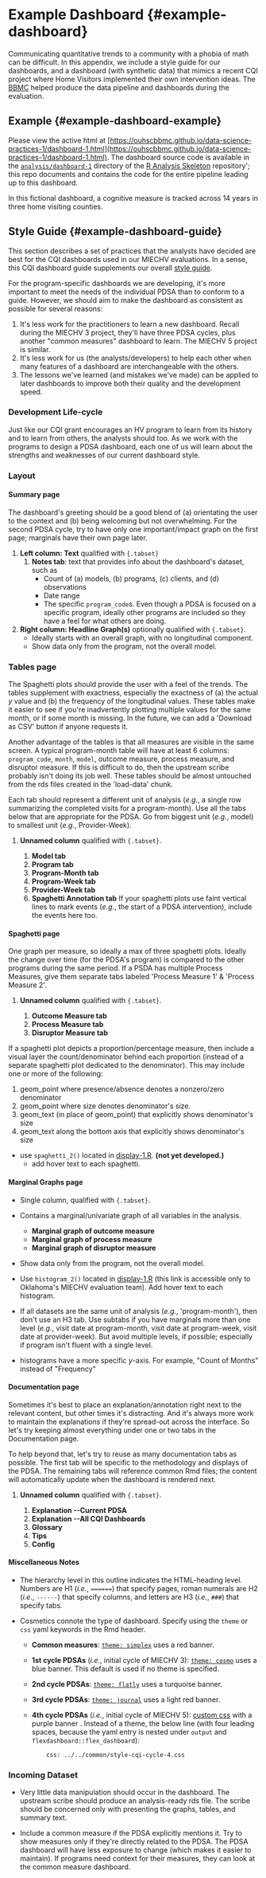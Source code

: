 Example Dashboard {#example-dashboard}
====================================

Communicating quantitative trends to a community with a phobia of math can be difficult.  In this appendix, we include a style guide for our dashboards, and a dashboard (with synthetic data) that mimics a recent CQI project where Home Visitors implemented their own intervention ideas.  The [BBMC](https://ouhsc.edu/bbmc/) helped produce the data pipeline and dashboards during the evaluation.

Example {#example-dashboard-example}
------------------------------------

Please view the active html at [https://ouhscbbmc.github.io/data-science-practices-1/dashboard-1.html](https://ouhscbbmc.github.io/data-science-practices-1/dashboard-1.html).  The dashboard source code is available in the [`analysis/dashboard-1`](https://github.com/wibeasley/RAnalysisSkeleton/tree/master/analysis/dashboard-1) directory of the [R Analysis Skeleton](https://github.com/wibeasley/RAnalysisSkeleton) repository'; this repo documents and contains the code for the entire pipeline leading up to this dashboard.

In this fictional dashboard, a cognitive measure is tracked across 14 years in three home visiting counties.

Style Guide {#example-dashboard-guide}
------------------------------------

This section describes a set of practices that the analysts have decided are best for the CQI dashboards used in our MIECHV evaluations.  In a sense, this CQI dashboard guide supplements our overall [style guide](#style).

For the program-specific dashboards we are developing, it's more important to meet the needs of the individual PDSA than to conform to a guide.  However, we should aim to make the dashboard as consistent as possible for several reasons:

1. It's less work for the practitioners to learn a new dashboard.  Recall during the MIECHV 3 project, they'll have three PDSA cycles, plus another "common measures" dashboard to learn.  The MIECHV 5 project is similar.
1. It's less work for us (the analysts/developers) to help each other when many features of a dashboard are interchangeable with the others.
1. The lessons we've learned (and mistakes we've made) can be applied to later dashboards to improve both their quality and the development speed.

### Development Life-cycle

Just like our CQI grant encourages an HV program to learn from its history and to learn from others, the analysts should too.  As we work with the programs to design a PDSA dashboard, each one of us will learn about the strengths and weaknesses of our current dashboard style.

### Layout

#### Summary page

The dashboard's greeting should be a good blend of (a) orientating the user to the context and (b) being welcoming but not overwhelming.  For the second PDSA cycle, try to have only one important/impact graph on the first page; marginals have their own page later.

1. **Left column: Text** qualified with `{.tabset}`
    1. **Notes tab**: text that provides info about the dashboard's dataset, such as
        * Count of (a) models, (b) programs, (c) clients, and (d) observations
        * Date range
        * The specific `program_code`s.  Even though a PDSA is focused on a specific program, ideally other programs are included so they have a feel for what others are doing.
1. **Right column: Headline Graph(s)** optionally qualified with `{.tabset}`.
    * Ideally starts with an overall graph, with no longitudinal component.
    * Show data only from the program, not the overall model.

### Tables page

The Spaghetti plots should provide the user with a feel of the trends.  The tables supplement with exactness, especially the exactness of (a) the actual *y* value and (b) the frequency of the longitudinal values.  These tables make it easier to see if you're inadvertently plotting multiple values for the same month, or if some month is missing.  In the future, we can add a 'Download as CSV' button if anyone requests it.

Another advantage of the tables is that all measures are visible in the same screen.  A typical program-month table will have at least 6 columns: `program_code`, `month`, `model`, outcome measure, process measure, and disruptor measure.  If this is difficult to do, then the upstream scribe probably isn't doing its job well.  These tables should be almost untouched from the rds files created in the 'load-data' chunk.

Each tab should represent a different unit of analysis (*e.g.*, a single row summarizing the completed visits for a program-month).  Use all the tabs below that are appropriate for the PDSA.  Go from biggest unit (*e.g.*, model) to smallest unit (*e.g.*, Provider-Week).

1. **Unnamed column** qualified with `{.tabset}`.

    1. **Model tab**
    1. **Program tab**
    1. **Program-Month tab**
    1. **Program-Week tab**
    1. **Provider-Week tab**
    1. **Spaghetti Annotation tab**  If your spaghetti plots use faint vertical lines to mark events (*e.g.*, the start of a PDSA intervention), include the events here too.

#### Spaghetti page

One graph per measure, so ideally a max of three spaghetti plots.  Ideally the change over time (for the PDSA's program) is compared to the other programs during the same period.  If a PSDA has multiple Process Measures, give them separate tabs labeled 'Process Measure 1' & 'Process Measure 2'.

1. **Unnamed column** qualified with `{.tabset}`.

    1. **Outcome Measure tab**
    1. **Process Measure tab**
    1. **Disruptor Measure tab**

If a spaghetti plot depicts a proportion/percentage measure, then include a visual layer the count/denominator behind each proportion (instead of a separate spaghetti plot dedicated to the denominator).  This may include one or more of the following:

1. geom_point where presence/absence denotes a nonzero/zero denominator
1. geom_point where size denotes denominator's size.
1. geom_text (in place of geom_point) that explicitly shows denominator's size
1. geom_text along the bottom axis that explicitly shows denominator's size

* use `spaghetti_2()` located in [display-1.R](https://github.com/OuhscBbmc/miechv-3/blob/master/analysis/common/display-1.R). **(not yet developed.)**
    * add hover text to each spaghetti.

#### Marginal Graphs page

* Single column, qualified with `{.tabset}`.
* Contains a marginal/univariate graph of all variables in the analysis.

    * **Marginal graph of outcome measure**
    * **Marginal graph of process measure**
    * **Marginal graph of disruptor measure**

* Show data only from the program, not the overall model.

* Use `histogram_2()` located in [display-1.R](https://github.com/OuhscBbmc/miechv-3/blob/master/analysis/common/display-1.R) (this link is accessible only to Oklahoma's MIECHV evaluation team).  Add hover text to each histogram.

* If all datasets are the same unit of analysis (*e.g.*, 'program-month'), then don't use an H3 tab.  Use subtabs if you have marginals more than one level (*e.g.*, visit date at program-month, visit date at program-week, visit date at provider-week).  But avoid multiple levels, if possible;  especially if program isn't fluent with a single level.

* histograms have a more specific *y*-axis. For example, "Count of Months" instead of "Frequency"

#### Documentation page

Sometimes it's best to place an explanation/annotation right next to the relevant content, but other times it's distracting.  And it's always more work to maintain the explanations if they're spread-out across the interface.  So let's try keeping almost everything under one or two tabs in the Documentation page.

To help beyond that, let's try to reuse as many documentation tabs as possible.  The first tab will be specific to the methodology and displays of the PDSA.  The remaining tabs will reference common Rmd files; the content will automatically  update when the dashboard is rendered next.

1. **Unnamed column** qualified with `{.tabset}`.

    1. **Explanation --Current PDSA**
    1. **Explanation --All CQI Dashboards**
    1. **Glossary**
    1. **Tips**
    1. **Config**

#### Miscellaneous Notes

* The hierarchy level in this outline indicates the HTML-heading level.  Numbers are H1 (*i.e.*, `======`) that specify pages, roman numerals are H2 (*i.e.*, `------`) that specify columns, and letters are H3 (*i.e.*, `###`) that specify tabs.

* Cosmetics connote the type of dashboard.  Specify using the `theme` or `css` yaml keywords in the Rmd header.

  * **Common measures**: [`theme: simplex`](https://bootswatch.com/flatly/) uses a red banner.
  * **1st cycle PDSAs** (*i.e.*, initial cycle of MIECHV 3): [`theme: cosmo`](https://bootswatch.com/cosmo/) uses a blue banner.  This default is used if no theme is specified.
  * **2nd cycle PDSAs**: [`theme: flatly`](https://bootswatch.com/flatly/) uses a turquoise banner.
  * **3rd cycle PDSAs**: [`theme: journal`](https://bootswatch.com/journal/) uses a light red banner.
  * **4th cycle PDSAs** (*i.e.*, initial cycle of MIECHV 5): [custom css](https://github.com/OuhscBbmc/miechv-3/blob/master/analysis/common/style-cqi-cycle-4.css) with a purple banner .  Instead of a theme, the below line (with four leading spaces, because the yaml entry is nested under `output` and `flexdashboard::flex_dashboard`):

      ```Rmd
          css: ../../common/style-cqi-cycle-4.css
      ```

### Incoming Dataset

* Very little data manipulation should occur in the dashboard.  The upstream scribe should produce an analysis-ready rds file.  The scribe should be concerned only with presenting the graphs, tables, and summary text.

* Include a common measure if the PDSA explicitly mentions it.  Try to show measures only if they're directly related to the PDSA.  The PDSA dashboard will have less exposure to change (which makes it easier to maintain).  If programs need context for their measures, they can look at the common measure dashboard.
